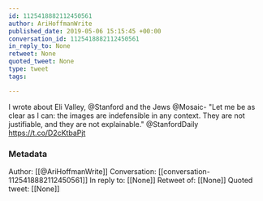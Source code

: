 ```yaml
---
id: 1125418882112450561
author: AriHoffmanWrite
published_date: 2019-05-06 15:15:45 +00:00
conversation_id: 1125418882112450561
in_reply_to: None
retweet: None
quoted_tweet: None
type: tweet
tags:

---
```


I wrote about Eli Valley, @Stanford and the Jews @Mosaic-
"Let me be as clear as I can: the images are indefensible in any context. They are not justifiable, and they are not explainable." @StanfordDaily 
https://t.co/D2cKtbaPjt

### Metadata

Author: [[@AriHoffmanWrite]]
Conversation: [[conversation-1125418882112450561]]
In reply to: [[None]]
Retweet of: [[None]]
Quoted tweet: [[None]]
